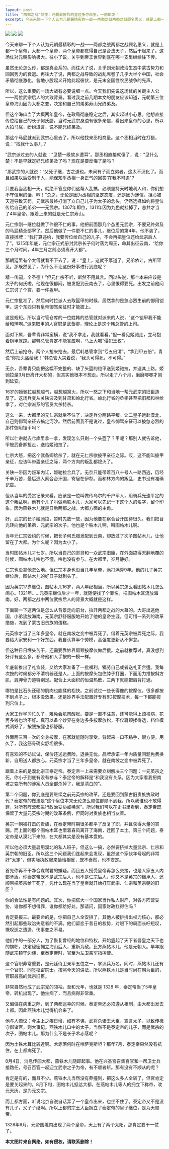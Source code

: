 ```yaml
---
layout: post
title: “两都之战”前夜：元朝最惨烈的皇位争夺战争，一触即发！
excerpt: 今天来聊一下个人认为元朝最精彩的一战——两都之战两都之战顾名思义，就是上都一个皇帝，大都一个皇帝，两
---
```



![](http://i1.hdslb.com/bfs/archive/ee57f4e0f687e7ebdb5d4e21b0287dabab78ed3d.jpg)
![](http://i1.hdslb.com/bfs/archive/ee57f4e0f687e7ebdb5d4e21b0287dabab78ed3d.jpg)
![](http://i1.hdslb.com/bfs/archive/ee57f4e0f687e7ebdb5d4e21b0287dabab78ed3d.jpg)

今天来聊一下个人认为元朝最精彩的一战——两都之战两都之战顾名思义，就是上都一个皇帝，大都一个皇帝，两个皇帝都觉得自己是合法天子，然后干起来了。这场仗对元朝影响极大。往小了说，关乎到帝王世界到底在哪一支里继续往下传。

虽然无论怎么传，都是真金系的。而往大了说，关乎到元朝政治生态中蒙古势力和回回势力的衰退。再往大了说，两都之战导致的战乱席卷了几乎大半个中国，社会矛盾彻底激化，各地小股起义开始此起彼伏，是元末全国性农民战争的先声。

所以，这么重要的一场大战有必要说细一点。今天我们先说这场仗的关键主人公——两位武宗后人的大致背景。看过我之前几期本文的朋友应该知道，元朝第三位皇帝海山因为大都之变，决定和自己的弟弟寿山兄终弟及。

但这个海山当了大概两年皇帝，在政局彻底稳定之后，其实起过小心思。他想直接传位给自己的长子何氏腊。当时元武宗身边有很多亲信，看出来皇帝的心思，所以大拍马屁，纷纷进言，说不能兄终弟及。

那这个马屁就派到武宗心里去了。所以他找来丞相商量。这个丞相当时在打猎，说：“找我什么事儿？

”武宗派过去的人就说：“见楚一级故乡遭耳”。那丞相直接就傻了，说：“见什么楚！不是早就定好兄终弟及了吗？现在是要反悔了是吗？

”那武宗的人就说：“父死子继，古之道也。未闻有子而立弟者，这太不汉化了。而且如果以后受制于人，能保知乎丞相一身正气的回答‘在我不可逾’？

只要我当丞相一天，就绝不答应你们这帮人乱搞，必须坚持天时地利人和，你们想不守信用的话，哼！”总之，无论是因为丞相的坚定态度，还是因为迷信，担心被天道导致天罚，元武宗最终打消了立自己儿子为太子的念头，仍然选择如约将皇位传给自己的弟弟——元武宗。1307年即位，1311年因为九色就挂掉了，总共才当了4年皇帝。跟着上来的就是元仁宗寿山。

元仁宗刚一继位就做了件很不仁的事，他把前面那几个怂恿元武宗，不要兄终弟及的马屁精全部宰了。然后他做了一件更不仁的事儿，继位后的第4年，他不装了，直接摊牌：“我打算违约，我要传位给自己的儿子，不会再把皇位还给武宗后人了”。1315年年底，元仁宗正式册封武宗长子何时落为周王，命其出征云南，“给你三个月时间，4年三月之前必须离开大都”。

那朝廷里有个太傅就看不下去了，说：“皇上，这就不厚道了。兄弟依让，古所罕见。那既然见了，为什么不让这份好事进行到底呢？

精一传嗣，全圣德！”但元仁宗不听，断然不用其言。回过头说，那个本来应该是太子的何氏啦，他现在很郁闷，被发配到云南去了，心里恨得要死。出发之前他问仁宗讨了个赏，要一件盔甲。

元仁宗批准了。然后何时拉派人去取盔甲的时候，居然拿的是忽必烈生前的御用铠甲。这个东西只有皇帝御驾亲征时才能披上。

这是规矩。所以当时管仓库的一位姓韩的总管就对派来的人说，“这个铠甲我不能给和珅啊。”派来取甲的人官职是武备卿，理论上是这个韩总管的上司。

面对下属，吾辈青非常蛮横，说“我不拿走，我就看看。”但一看见姬驰走，立马抱着铠甲就跑。那韩总管肯定不能答应啊，马上大喊“侵犯王权”。

然后上前抢夺。两个人抢来抢去，最后韩总管拿到“亏五倍清”。“拿到甲五倍”，青说“你把头盔给我！”韩总管大哭着说，“我头可得死，不可得。”

无奈，吾辈青只能把这幅不完整的、缺了头盔的铠甲送到姬驰拉，并送其上路。姬驰拉是3月份离开大都的，但其实他根本不想走。所以走了八个月，磨磨唧唧才刚到延安。

16岁的姬驰拉越想越气，越想越窝火，所以一怒之下和当地一帮元武宗的旧臣造反了。这场兵变从关陕波及到甘肃和岭北行省。岭北行省的丞相甚至把旧都和林给拿了，对仁宗派系的官员大杀特杀。

这么一来，大都里的元仁宗就坐不住了，决定兵分两路平叛。让二皇子远赴漠北，自己则御驾亲征去搞定河沙。然后前面我不是说过，皇帝御驾亲征可以披忽必烈的那件御用铠甲吗？

所以仁宗就去仓库里拿一拿，发现怎么只剩一个头盔了？甲呢？那别人就告诉他，甲被武备卿抢走，送给姬驰拉了。

仁宗大怒，把这个武备卿给杀了。就在元仁宗欲披甲亲征之际。哎，这不能叫披甲亲征，应该叫带盔亲征之际，两个方向的叛乱都熄火了。

关陕一带因为叛军内讧，姬驰拉合兵了。无奈只能带着百八十号人一路西逃，历经千辛万苦，最后逃入察合台汗国，寄居在伊犁。而和林方向的叛乱，史书没有准确记载。

但从当年的受赏记录来看，应该是一位叫做传乌尔的千户军人，用骑兵光速平定的这个叛乱啊。他有个儿子叫做燕铁木儿，大家可以先记一下这个人的名字，留个印象。因为燕铁木儿就是日后两都之战，大都方面的主角。

好，武宗的长子姬驰拉，暂时先放一放，因为他要在察合台汗国待很久。我们把目光转向他的弟弟，元武宗的次子。他也是个铁木儿啊，叫图帖木儿啊。

当年元仁宗毁约的时候，把长子何氏腊发配到云南，却放过了次子图帖木儿，让他留在了大都。为什么呢？因为太小了。

当时图帖木儿才七岁。所以当自己的哥哥和一众武宗旧臣，在外面搞得天翻地覆的时候，图帖木儿啥也不懂，啥也没有参与。在大都里，岁月静好。

仁宗也没拿他怎么地。但仁宗本身也没当几年皇帝，满打满算9年。他的儿子英宗继位后，图帖木儿的好日子就到头了。

因为英宗17岁继位，图帖木儿16岁，两人年纪相当，所以英宗怎么看图帖木儿怎么闹心。1321年……元英宗继位后才一年，就随便找了个罪名，把图帖木耳流放海南。好，两都之战中两位武宗后人的背景大概就是这样。

下面聊一下这两位是怎么从背景走向前台，拉开两都之战的大幕的。大哥出逃他国，小弟流放海南，元英宗舒舒服服地开始了他的皇帝生涯。但可惜一系列的改革措施，冻到了蒙古旧贵族的蛋糕。

元英宗才当了三年多皇帝，就在南坡之变中被弄死了。借着元英宗被弄死之际，我要给大家安利一个好东西。我自认算半个劳模，高强度更新从不懈怠。

但这种日日埋头苦干，还需要靠妙界肩颈按摩仪做后援。之前就推荐过，真没想到好评有这么多。都夸他和人手按的一模一样。

年底新推出了礼盒装，又给大家准备了一批福利，犒劳自己或者送礼正合适。我每次按的时候都分不清机器还是人，上面的按摩头包住脖子打圈，下面用力推按斜方肌，肩胛骨力道特别足。配合上大面积的恒温热敷，三两下就能把肩背打通。

哪怕是比石头还硬的肌肉也能揉的松快。之前试过一些长得像的按摩仪，很多都按不到点子上，根本没效果。还是妙界手法配置好专有8D按摩技术，每一下都能按到穴位上。

大家工作学习忙久了，难免会肌肉酸胀。要是一直不注意，还可能得上颈椎病，花再多钱也治不好。真可以备个妙界在身边多多按摩放松，不仅肩颈揉得透，档位模式调好了，按腰按腿也都舒服。

外面两三百一次的全身按摩，在家就能随时享受。背起来一口不粘手，很方便。用久了，我这筋骨确实舒坦很多。

有喜欢的不妨试试，保价还送运费险，退换无忧。品牌承诺一年内质量问题免费换新，自用送人都放心。元英宗才当了三年多皇帝，就在南坡之变中被弄死了。

跟着上来的是漠北宗王泰定帝。泰定帝一上来需要立刻解决三个问题：一元英宗之死，你小子到底有没有参与？泰定帝的解释是“和我没有关系，因为大家看我把南坡之变所有的涉案人员全部杀掉了，我是清白的”。

第二个问题，你到底是要继续之前元英宗的改革，还是要回到蒙古旧贵族执政时代？泰定帝的做法是“这个皇位本来无论怎么顺位都顺不到我，所以我谁也不敢得罪，对所有阵营都进行政治妥协或稀泥”。所以我们可以在史书里看到，泰定帝既保留了大量元英宗时期的改革条例，但同时对贵族也相当友善。

英宗一朝被打击的贵族，在泰定帝时期很多都平了反复了职，并且获得大量的赏赐。而上面的那个图帖木耳也借着春风离开了海南，迁回了本土。第三个问题，泰定帝是从漠北下来的，在大都其实是没有基本盘的。

所以他必须大量启用漠北的私人班子。但这么一搞，必然要挤掉大量武宗、仁宗和英宗朝的旧臣。所以这三个问题我们连起来会发现，虽然这个家伙年号起的非常好“太定”，但实际执政起来恰恰相反，既不泰然，也不安定。

首先你再不干净合谋弑君的嫌疑。而且五人授受皇帝再怎么交接，也是人家五人内部矛盾。你泰定帝既不是武宗后人，也不是仁宗后人，你又不是英宗的继承人，还顺带把英宗给干死了，凭什么现在当了皇帝就开始打压武宗、仁宗和英宗朝的旧臣？

你的合法性是有问题的。其次，你把偌大一个国家当作私人财产，对各方阵营妥协，谁你都不想得罪，谁你都给好处。那请问，国家财政扛得住吗？

肯定要报三。最要命的是，你把自己人全安排了，其他人被排挤出权力核心，那必然引起那些政治失意者的不满。他们留恋于昔日的权势，对眼下的局面长吁短叹，慨叹逝之遭逢，伤事变之不易。

他们中的一部分人，为了恢复曾经的地位和特权，开始竖起了天下者吾皇之天下也的旗帜，决定秘密拥立海山后人，重新为敌。比方燕帖木儿，他是元朝人。早年跟随武宗镇守边疆，至泰定帝时，官至为左卫亲军指挥使。

这个官职非常重要，是元廷侍卫亲军五位之一，掌汉兵万名。同时，燕帖木儿还有一个官职，同签枢密院士。按照今天的讲法，所以燕铁木儿是当时尚在朝为臣的，官职最高的武宗旧臣。

非常自然地成了武宗党的领袖。至和元年，也就是 1328 年，泰定帝当了5年皇帝，转机出现了。他生病了，而且病得非常重。

又偏偏在病重之际，到了两都巡幸的时候。泰定帝还必须遵从祖制，由大都出发去上都。因此燕铁木儿觉得机会来了。

他与人商议：今主上之疾日增，如有不讳，武将杀诸王大臣，宣言太子，以致传檄守御诸官，则大事记。燕铁木儿口中的太子，当然不是泰定帝的儿子，而是武宗的次子，图帖木儿。那为什么不是长子术赤落呢？

因为土铁木耳比较近啊。术赤落何时在哈萨克斯坦？那年7月，泰定帝果然没有抗住，在上都病死了。

8月4日，消息传回大都，燕铁木儿随即起事。他在兴圣宫召集百官和一帮卫士兵接路任，号召百官一起迎立武宗之子为帝，有不顺者斩。那有没有不顺从的呢？

肯定是有的，而且不少。燕铁木儿当然没有莽撞到，把这么多人全斩了，但官肯定是要关起来的。8月下旬，图帖木儿抵达大都，在燕帖木儿等人的拥立下称帝，改元天历，是为元文宗。

而上都方面，听说北京自说自话弄了一个皇帝出来，也坐不住了。泰定帝又不是没有儿子，父子子继啊。所以上都的宗王大臣拥立了泰定帝的皇子继位，是为天顺帝。

1328年9月，元帝国境内出现了两个皇帝，天上有了两个太阳，那肯定要干一仗了。


**本文图片来自网络，如有侵权，请联系删除！**
